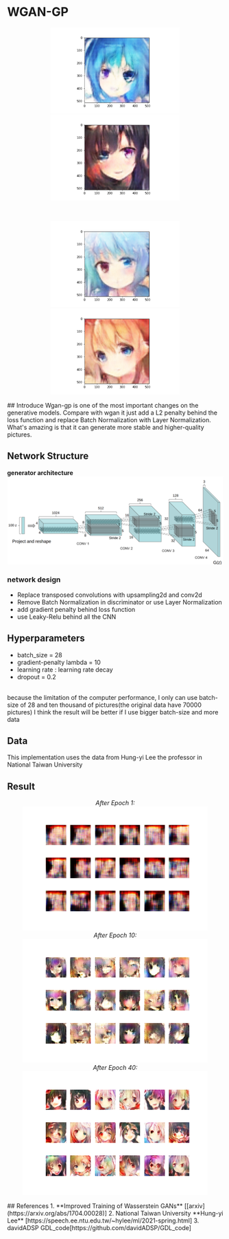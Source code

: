 # WGAN-GP
<p align="center"><img width="300px" src="https://github.com/Yukino1010/WGAN-GP/blob/master/picture/1.png" /><img width="300px" src="https://github.com/Yukino1010/WGAN-GP/blob/master/picture/2.png" /></p>
<br>
<p align="center"><img width="300px" src="https://github.com/Yukino1010/WGAN-GP/blob/master/picture/3.png" /><img width="300px" src="https://github.com/Yukino1010/WGAN-GP/blob/master/picture/4.png" /></p>
## Introduce
Wgan-gp is one of the most important changes on the generative models. Compare with wgan it just add a L2 penalty behind the loss function and replace Batch Normalization with Layer Normalization. What's amazing is that it can generate more stable and higher-quality pictures. 

## Network Structure
**generator architecture**
![image](https://github.com/Yukino1010/WGAN-GP/blob/master/picture/Generator.png)

### network design
- Replace transposed convolutions with  upsampling2d and conv2d
- Remove Batch Normalization in discriminator or use Layer Normalization 
- add gradient penalty behind loss function
- use Leaky-Relu behind all the CNN

## Hyperparameters
- batch_size = 28
- gradient-penalty lambda = 10
- learning rate : learning rate decay
- dropout = 0.2

<br>
because the limitation of the computer performance, I only can use batch-size of 28 and ten thousand of pictures(the original data have 70000 pictures)
I think the result will be better if I use bigger batch-size and more data
<br>

## Data
This implementation uses the data from Hung-yi Lee the professor in National Taiwan University

## Result
<p align="center">
<i>After Epoch 1:</i><img src="https://github.com/Yukino1010/WGAN-GP/blob/master/outputs/LayerNorm/image_at_epoch_0001.png" ><br>
<i>After Epoch 10:</i><img src="https://github.com/Yukino1010/WGAN-GP/blob/master/outputs/LayerNorm/image_at_epoch_0010.png"> <br>
<i>After Epoch 40:</i><img src="https://github.com/Yukino1010/WGAN-GP/blob/master/outputs/LayerNorm/image_at_epoch_0040.png">
</p>
## References
1. **Improved Training of Wasserstein GANs** [[arxiv](https://arxiv.org/abs/1704.00028)]
2. National Taiwan University **Hung-yi Lee** [https://speech.ee.ntu.edu.tw/~hylee/ml/2021-spring.html]
3. davidADSP GDL_code[https://github.com/davidADSP/GDL_code]
